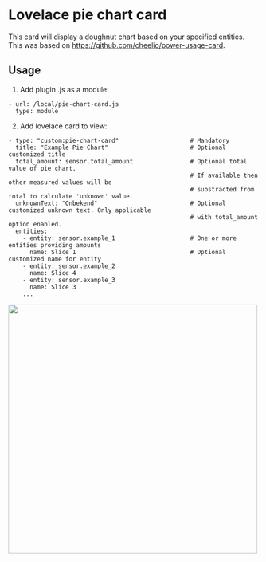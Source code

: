 # Lovelace pie chart card

This card will display a doughnut chart based on your specified entities. This was based on https://github.com/cheelio/power-usage-card. 

## Usage
1. Add plugin .js as a module:
```
- url: /local/pie-chart-card.js
  type: module
```
2. Add lovelace card to view:
```
- type: "custom:pie-chart-card"                    # Mandatory
  title: "Example Pie Chart"                       # Optional customized title
  total_amount: sensor.total_amount                # Optional total value of pie chart.
                                                   # If available then other measured values will be 
                                                   # substracted from total to calculate 'unknown' value.
  unknownText: "Onbekend"                          # Optional customized unknown text. Only applicable
                                                   # with total_amount option enabled.
  entities:
    - entity: sensor.example_1                     # One or more entities providing amounts
      name: Slice 1                                # Optional customized name for entity
    - entity: sensor.example_2
      name: Slice 4
    - entity: sensor.example_3
      name: Slice 3
    ...
 ```

<img src="https://raw.githubusercontent.com/sdelliot/pie-chart-card/master/pie-chart-card.png" width="500">
